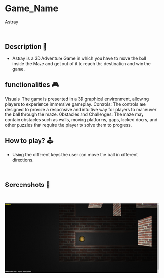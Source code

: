 # **Game_Name** 
Astray

<br>

## **Description 📃**
- Astray is a 3D Adventure Game in which you have to move the ball inside the Maze and get out of it to reach the destination and win the game.

## **functionalities 🎮**
Visuals: The game is presented in a 3D graphical environment, allowing players to experience immersive gameplay.
Controls: The controls are designed to provide a responsive and intuitive way for players to maneuver the ball through the maze.
Obstacles and Challenges: The maze may contain obstacles such as walls, moving platforms, gaps, locked doors, and other puzzles that require the player to solve them to progress.
<br>

## **How to play? 🕹️**
- Using the different keys the user can move the ball in different directions.

<br>

## **Screenshots 📸**

<br>

![image](../../assets/images/Astray.png)  

<br>
